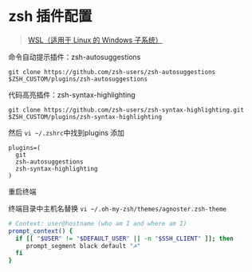 
# zsh 插件配置
>  [WSL（适用于 Linux 的 Windows 子系统）](https://docs.microsoft.com/zh-cn/windows/wsl/about)

命令自动提示插件：zsh-autosuggestions
```
git clone https://github.com/zsh-users/zsh-autosuggestions $ZSH_CUSTOM/plugins/zsh-autosuggestions
```

代码高亮插件：zsh-syntax-highlighting
```
git clone https://github.com/zsh-users/zsh-syntax-highlighting.git $ZSH_CUSTOM/plugins/zsh-syntax-highlighting
```

然后 `vi ~/.zshrc`中找到plugins 添加
```
plugins=(
  git
  zsh-autosuggestions
  zsh-syntax-highlighting
)
```
重启终端

终端目录中主机名替换
`vi ~/.oh-my-zsh/themes/agnoster.zsh-theme`
```bash
# Context: user@hostname (who am I and where am I)
prompt_context() {
  if [[ "$USER" != "$DEFAULT_USER" || -n "$SSH_CLIENT" ]]; then
     prompt_segment black default "☭"
  fi
}
```
